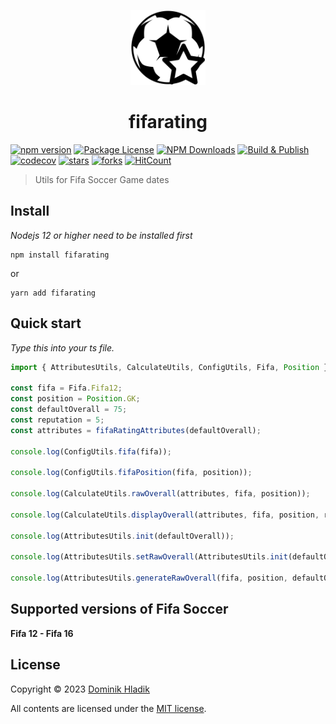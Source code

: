 <p align="center">
  <a href="https://github.com/Celtian/fifarating" target="blank"><img src="assets/logo.svg?sanitize=true" alt="" width="120"></a>
  <h1 align="center">fifarating</h1>
</p>

[![npm version](https://badge.fury.io/js/fifarating.svg)](https://badge.fury.io/js/fifarating)
[![Package License](https://img.shields.io/npm/l/fifarating.svg)](https://www.npmjs.com/fifarating)
[![NPM Downloads](https://img.shields.io/npm/dm/fifarating.svg)](https://www.npmjs.com/fifarating)
[![Build & Publish](https://github.com/celtian/fifarating/workflows/Build%20&%20Publish/badge.svg)](https://github.com/celtian/fifarating/actions)
[![codecov](https://codecov.io/gh/Celtian/fifatables/branch/master/graph/badge.svg?token=1IRUKIKM0D)](https://codecov.io/gh/celtian/fifarating/)
[![stars](https://badgen.net/github/stars/celtian/fifarating)](https://github.com/celtian/fifarating/)
[![forks](https://badgen.net/github/forks/celtian/fifarating)](https://github.com/celtian/fifarating/)
[![HitCount](http://hits.dwyl.com/celtian/fifarating.svg)](http://hits.dwyl.com/celtian/fifarating)

> Utils for Fifa Soccer Game dates

## Install

_Nodejs 12 or higher need to be installed first_

```terminal
npm install fifarating
```

or

```terminal
yarn add fifarating
```

## Quick start

_Type this into your ts file._

```typescript
import { AttributesUtils, CalculateUtils, ConfigUtils, Fifa, Position } from 'fifarating';

const fifa = Fifa.Fifa12;
const position = Position.GK;
const defaultOverall = 75;
const reputation = 5;
const attributes = fifaRatingAttributes(defaultOverall);

console.log(ConfigUtils.fifa(fifa));

console.log(ConfigUtils.fifaPosition(fifa, position));

console.log(CalculateUtils.rawOverall(attributes, fifa, position));

console.log(CalculateUtils.displayOverall(attributes, fifa, position, reputation));

console.log(AttributesUtils.init(defaultOverall));

console.log(AttributesUtils.setRawOverall(AttributesUtils.init(defaultOverall), fifa, position, defaultOverall + 5));

console.log(AttributesUtils.generateRawOverall(fifa, position, defaultOverall));
```

## Supported versions of Fifa Soccer

**Fifa 12 - Fifa 16**

## License

Copyright &copy; 2023 [Dominik Hladik](https://github.com/Celtian)

All contents are licensed under the [MIT license].

[mit license]: LICENSE
